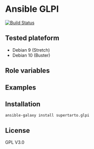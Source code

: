 # Ansible GLPI
[![Build Status](https://travis-ci.org/supertarto/ansible-glpi.svg?branch=master)](https://travis-ci.org/supertarto/ansible-glpi)

## Tested plateform
* Debian 9 (Stretch)
* Debian 10 (Buster)

## Role variables


## Examples
## Installation
```
ansible-galaxy install supertarto.glpi
```
## License
GPL V3.0
